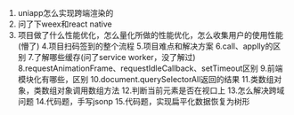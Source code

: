 1. uniapp怎么实现跨端渲染的
2. 问了下weex和react native
3. 项目做了什么性能优化，怎么量化所做的性能优化，怎么收集用户的使用性能(懵了)
4.项目扫码签到的整个流程
5.项目难点和解决方案
6.call、applly的区别
7.了解哪些缓存(问了service worker，没了解过)
8.requestAnimationFrame、requestIdleCallback、setTimeout区别
9.前端模块化有哪些，区别
10.document.querySelectorAll返回的结果
11.类数组对象，类数组对象调用数组方法
12.判断当前元素是否在视口上
13.怎么解决跨域问题
14.代码题，手写jsonp
15.代码题，实现扁平化数据恢复为树形
